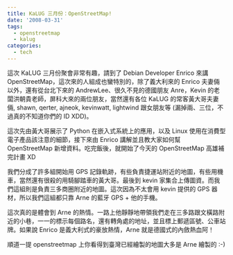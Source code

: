 ```yaml
---
title: KaLUG 三月份：OpenStreetMap!
date: '2008-03-31'
tags:
  - openstreetmap
  - kalug
categories:
  - tech
---
```

這次 KaLUG 三月份聚會非常有趣，請到了 Debian Developer Enrico 來講 OpenStreetMap，這次來的人組成也蠻特別的，除了義大利來的 Enrico 夫妻倆以外，還有從台北下來的 AndrewLee、很久不見的德國朋友 Anre，Kevin 的老闆洪朝貴老師，屏科大來的兩位朋友，當然還有各位 KaLUG 的常客黃大哥夫妻倆, shawn, qerter, ajneok, kevinwatt, lightwind 跟女朋友等 (漏掉兩、三位，不過真的不知道你們的 ID XDD)。  
  
這次先由黃大哥展示了 Python 在嵌入式系統上的應用，以及 Linux 使用在消費型電子產品該注意的細節，接下來由 Enrico 講解並且教大家如何幫 OpenStreetMap 新增資料。吃完飯後，就開始了今天的 OpenStreetMap 高雄補完計畫 XD  
  
我們分成了許多組開始用 GPS 記錄軌跡，有些負責捷運站附近的地圖，有些用機車，當然還有很殺的用騎腳踏車的黃大哥。最後到 kevin 家集合上傳圖資。而我們這組則是負責三多商圈附近的地圖。這次因為不太會用 kevin 提供的 GPS 器材，所以我們這組都只靠 Arne 的藍牙 GPS + 他的手機。  
  
這次真的是體會到 Arne 的熱情。一路上他靜靜地帶領我們走在三多路跟文橫路附近的小巷，一一的標示每個路名，還有轉角處的地址，並且標上郵遞區號、公車站牌。如果說 Enrico 是義大利式的豪放熱情，Arne 就是德國式的內斂熱血阿！  
  
順道一提 openstreetmap 上你看得到臺灣已經繪製的地圖大多是 Arne 繪製的 :-)